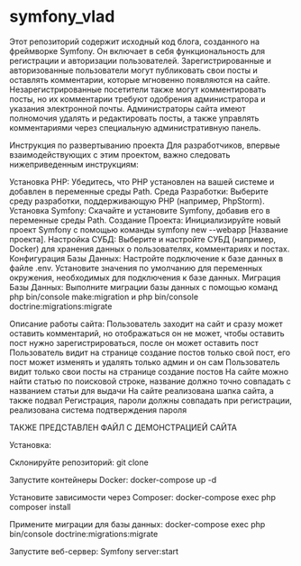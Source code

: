 # symfony_vlad


Этот репозиторий содержит исходный код блога, созданного на фреймворке Symfony. Он включает в себя функциональность для регистрации и авторизации пользователей. Зарегистрированные и авторизованные пользователи могут публиковать свои посты и оставлять комментарии, которые мгновенно появляются на сайте. Незарегистрированные посетители также могут комментировать посты, но их комментарии требуют одобрения администратора и указания электронной почты. Администраторы сайта имеют полномочия удалять и редактировать посты, а также управлять комментариями через специальную административную панель.

Инструкция по развертыванию проекта
Для разработчиков, впервые взаимодействующих с этим проектом, важно следовать нижеприведенным инструкциям:

Установка PHP: Убедитесь, что PHP установлен на вашей системе и добавлен в переменные среды Path.
Среда Разработки: Выберите среду разработки, поддерживающую PHP (например, PhpStorm).
Установка Symfony: Скачайте и установите Symfony, добавив его в переменные среды Path.
Создание Проекта: Инициализируйте новый проект Symfony с помощью команды symfony new --webapp [Название проекта].
Настройка СУБД: Выберите и настройте СУБД (например, Docker) для хранения данных о пользователях, комментариях и постах.
Конфигурация Базы Данных: Настройте подключение к базе данных в файле .env. Установите значения по умолчанию для переменных окружения, необходимых для подключения к базе данных.
Миграция Базы Данных: Выполните миграции базы данных с помощью команд php bin/console make:migration и php bin/console doctrine:migrations:migrate

Описание работы сайта: 
Пользователь заходит на сайт и сразу может оставить комментарий, но отображаться он не может, чтобы оставить пост нужно зарегистрироваться, после он может оставить пост
Пользователь видит на странице создание постов только свой пост, его пост может изменять и удалять только админ и он сам
Пользователь видит только свои посты на странице создание постов
На сайте можно найти статью по поисковой строке, название должно точно совпадать с названием статьи для выдачи
На сайте реализована шапка сайта, а также подвал
Регистрация, пароли должны совпадать при регистрации, реализована система подтверждения пароля 

ТАКЖЕ ПРЕДСТАВЛЕН ФАЙЛ С ДЕМОНСТРАЦИЕЙ САЙТА

Установка: 

Склонируйте репозиторий: git clone

Запустите контейнеры Docker: docker-compose up -d

Установите зависимости через Composer: docker-compose exec php composer install

Примените миграции для базы данных: docker-compose exec php bin/console doctrine:migrations:migrate

Запустите веб-сервер: Symfony server:start
